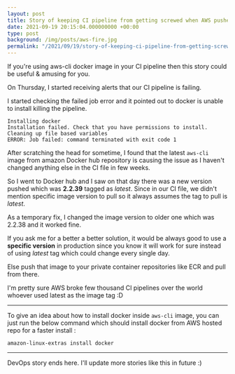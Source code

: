 ```yaml
---
layout: post
title: Story of keeping CI pipeline from getting screwed when AWS pushes broken docker image to Docker hub
date: 2021-09-19 20:15:04.000000000 +00:00
type: post
background: /img/posts/aws-fire.jpg
permalink: "/2021/09/19/story-of-keeping-ci-pipeline-from-getting-screwed-when-aws-pushes-broken-docker-image-to-docker-hub/"
---  
```

<p>If you're using aws-cli docker image in your CI pipeline then this story could be useful &amp; amusing for you.</p>
  
  
<p>On Thursday, I started receiving alerts that our CI pipeline is failing.</p>
  
  
<p>I started checking the failed job error and it pointed out to docker is unable to install killing the pipeline.</p>
  
<p><!-- wp:code --></p>
<pre class="wp-block-code"><code>Installing docker
Installation failed. Check that you have permissions to install.
Cleaning up file based variables
ERROR: Job failed: command terminated with exit code 1</code></pre>
<p><!-- /wp:code --></p>
  
<p>After scratching the head for sometime, I found that the latest <code>aws-cli </code>image from amazon Docker hub repository is causing the issue as I haven't changed anything else in the CI file in few weeks.</p>
  
  
<p>So I went to Docker hub and I saw on that day there was a new version pushed which was <b>2.2.39</b> tagged as <em>latest</em>. Since in our CI file, we didn't mention specific image version to pull so it always assumes the tag to pull is <em>latest</em>.</p>
  
  
<p>As a temporary fix, I changed the image version to older one which was 2.2.38 and it worked fine.</p>
  
  
<p>If you ask me for a better a better solution, it would be always good to use a <b>specific version</b> in production since you know it will work for sure instead of using <em>latest</em> tag which could change every single day.</p>
  
  
<p>Else push that image to your private container repositories like ECR and pull from there.</p>
  
  
<p>I'm pretty sure AWS broke few thousand CI pipelines over the world whoever used latest as the image tag :D</p>
  
<p><!-- wp:separator --></p>
<hr class="wp-block-separator" />
<!-- /wp:separator --></p>
  
<p>To give an idea about how to install docker inside <code>aws-cli</code> image, you can just run the below command which should install docker from AWS hosted repo for a faster install :</p>
  
  
<p><code>amazon-linux-extras install docker</code></p>
  
<p><!-- wp:separator --></p>
<hr class="wp-block-separator" />
<!-- /wp:separator --></p>
  
<p> DevOps story ends here. I'll update more stories like this in future :) </p>
  
  
  
  
  
